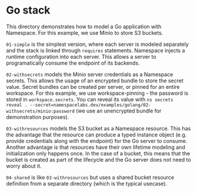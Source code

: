 # Go stack

This directory demonstrates how to model a Go application with Namespace.
For this example, we use Minio to store S3 buckets.

`01-simple` is the simplest version, where each server is modeled separately and the stack is linked through `requires` statements.
Namespace injects a runtime configuration into each server. This allows a server to programatically consume the endpoint of its backends.

`02-withsecrets` models the Minio server credentials as a Namespace secrets.
This allows the usage of an encrypted bundle to store the secret value.
Secret bundles can be created per server, or pinned for an entire workspace.
For this example, we use workspace-pinning - the password is stored in `workspace.secrets`.
You can reveal its value with `ns secrets reveal . --secret=namespacelabs.dev/examples/golang/02-withsecrets/minio:password` (we use an unencrypted bundle for demonstration purposes).

`03-withresources` models the S3 bucket as a Namespace resource.
This has the advantage that the resource can produce a typed instance object (e.g. provide credentials along with the endpoint) for the Go server to consume.
Another advantage is that resources have their own lifetime modeling and initialization only happens once.
In the case of a bucket, this means that the bucket is created as part of the lifecycle and the Go server does not need to worry about it.

`04-shared` is like `03-withresources` but uses a shared bucket resource definition from a separate directory (which is the typical usecase).
